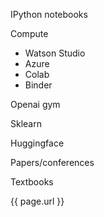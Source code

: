 IPython notebooks

Compute
- Watson Studio
- Azure
- Colab
- Binder

Openai gym

Sklearn

Huggingface

Papers/conferences

Textbooks

{{ page.url }}
